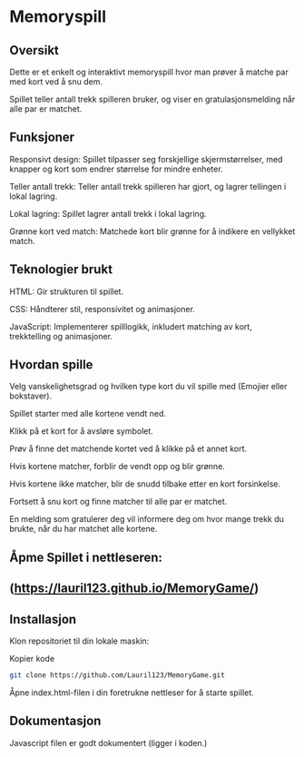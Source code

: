# Memoryspill

## Oversikt

Dette er et enkelt og interaktivt memoryspill hvor man prøver å matche par med kort ved å snu dem. 

Spillet teller antall trekk spilleren bruker, og viser en gratulasjonsmelding når alle par er matchet.

## Funksjoner

Responsivt design: Spillet tilpasser seg forskjellige skjermstørrelser, med knapper og kort som endrer størrelse for mindre enheter.

Teller antall trekk: Teller antall trekk spilleren har gjort, og lagrer tellingen i lokal lagring.

Lokal lagring: Spillet lagrer antall trekk i lokal lagring.

Grønne kort ved match: Matchede kort blir grønne for å indikere en vellykket match.

## Teknologier brukt
HTML: Gir strukturen til spillet.

CSS: Håndterer stil, responsivitet og animasjoner.

JavaScript: Implementerer spilllogikk, inkludert matching av kort, trekktelling og animasjoner.

## Hvordan spille

Velg vanskelighetsgrad og hvilken type kort du vil spille med (Emojier eller bokstaver).

Spillet starter med alle kortene vendt ned.

Klikk på et kort for å avsløre symbolet.

Prøv å finne det matchende kortet ved å klikke på et annet kort.

Hvis kortene matcher, forblir de vendt opp og blir grønne.

Hvis kortene ikke matcher, blir de snudd tilbake etter en kort forsinkelse.

Fortsett å snu kort og finne matcher til alle par er matchet.

En melding som gratulerer deg vil informere deg om hvor mange trekk du brukte, når du har matchet alle kortene.

## Åpme Spillet i nettleseren:

## (https://lauril123.github.io/MemoryGame/)

## Installasjon
Klon repositoriet til din lokale maskin:


Kopier kode
```bash
git clone https://github.com/Lauril123/MemoryGame.git
```

Åpne index.html-filen i din foretrukne nettleser for å starte spillet.

## Dokumentasjon

Javascript filen er godt dokumentert (ligger i koden.)
